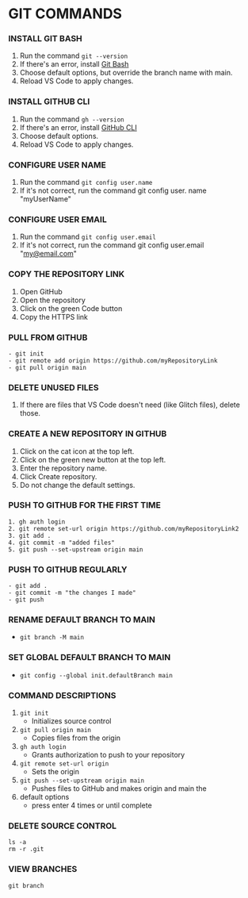 # GIT COMMANDS

### INSTALL GIT BASH

1. Run the command `git --version`
2. If there's an error, install [Git Bash](https://git-scm.com/)
3. Choose default options, but override the branch name with main.
4. Reload VS Code to apply changes.

### INSTALL GITHUB CLI

1. Run the command `gh --version`
2. If there's an error, install [GitHub CLI](https://cli.github.com/)
3. Choose default options.
4. Reload VS Code to apply changes.

### CONFIGURE USER NAME

1. Run the command `git config user.name`
2. If it's not correct, run the command git config user. name "myUserName"

### CONFIGURE USER EMAIL

1. Run the command `git config user.email`
2. If it's not correct, run the command git config user.email "my@email.com"

### COPY THE REPOSITORY LINK

1. Open GitHub
2. Open the repository
3. Click on the green Code button
4. Copy the HTTPS link

### PULL FROM GITHUB

```
- git init
- git remote add origin https://github.com/myRepositoryLink
- git pull origin main
```

### DELETE UNUSED FILES

1. If there are files that VS Code doesn't need (like Glitch files), delete those.

### CREATE A NEW REPOSITORY IN GITHUB

1. Click on the cat icon at the top left.
2. Click on the green new button at the top left.
3. Enter the repository name.
4. Click Create repository.
5. Do not change the default settings.

### PUSH TO GITHUB FOR THE FIRST TIME

```
1. gh auth login
2. git remote set-url origin https://github.com/myRepositoryLink2
3. git add .
4. git commit -m "added files"
5. git push --set-upstream origin main
```
   
### PUSH TO GITHUB REGULARLY

```
- git add .
- git commit -m "the changes I made"
- git push
```

### RENAME DEFAULT BRANCH TO MAIN

- `git branch -M main`

### SET GLOBAL DEFAULT BRANCH TO MAIN

- `git config --global init.defaultBranch main`

### COMMAND DESCRIPTIONS

1. `git init`
   - Initializes source control
2. `git pull origin main` 
    - Copies files from the origin
3. `gh auth login`
   - Grants authorization to push to your repository
4. `git remote set-url origin`
   - Sets the origin
5. `git push --set-upstream origin main`
   - Pushes files to GitHub and makes origin and main the
6. default options
   - press enter 4 times or until complete

### DELETE SOURCE CONTROL

```
ls -a
rm -r .git
```

### VIEW BRANCHES

`git branch`